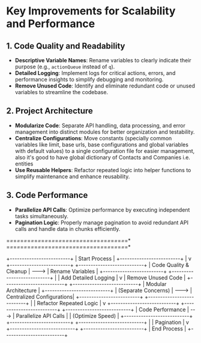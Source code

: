 # Key Improvements for Scalability and Performance

## 1. Code Quality and Readability
- **Descriptive Variable Names**: Rename variables to clearly indicate their purpose (e.g., `actionQueue` instead of `q`).
- **Detailed Logging**: Implement logs for critical actions, errors, and performance insights to simplify debugging and monitoring.
- **Remove Unused Code**: Identify and eliminate redundant code or unused variables to streamline the codebase.

## 2. Project Architecture
- **Modularize Code**: Separate API handling, data processing, and error management into distinct modules for better organization and testability.
- **Centralize Configurations**: Move constants (specially common variables like limit, base urls, base configurations and global variables with default values) to a single configuration file for easier management, also it's good to have global dictionary of Contacts and Companies i.e. entities 
- **Use Reusable Helpers**: Refactor repeated logic into helper functions to simplify maintenance and enhance reusability.

## 3. Code Performance
- **Parallelize API Calls**: Optimize performance by executing independent tasks simultaneously.
- **Pagination Logic**: Properly manage pagination to avoid redundant API calls and handle data in chunks efficiently.


=*=*=*=*=*=*=*=*=*=*=*=*=*=*=*=*=*=*=*=*=*=*=*=*=*=*=*=*=*=*=*=*=*=*=*
=*=*=*=*=*=*=*=*=*=*=*=*=*=*=*=*=*=*=*=*=*=*=*=*=*=*=*=*=*=*=*=*=*=*=*

+-------------------------+
|     Start Process       |
+-------------------------+
            |
            v
+-------------------------+        +---------------------------+
|  Code Quality & Cleanup | --->   |  Rename Variables         |
+-------------------------+        +---------------------------+
            |                      |  Add Detailed Logging     |
            v                      |  Remove Unused Code       |
+-------------------------+        +---------------------------+
|    Modular Architecture |        +---------------------------+
|  (Separate Concerns)    | --->   | Centralized Configurations|
+-------------------------+        +---------------------------+
            |                      | Refactor Repeated Logic   |
            v                      +---------------------------+
+-------------------------+        +---------------------------+
|  Code Performance       | --->   | Parallelize API Calls     |
|  (Optimize Speed)       |        +---------------------------+
+-------------------------+        +---------------------------+
            |                      | Pagination                |
            v                      +---------------------------+
+-------------------------+
|        End Process      |
+-------------------------+